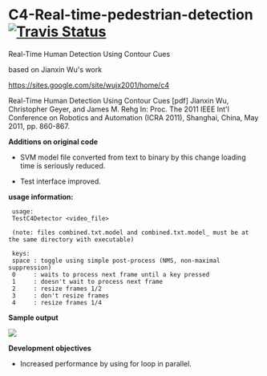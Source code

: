 # C4-Real-time-pedestrian-detection[![Travis Status](https://travis-ci.org/sturkmen72/C4-Real-time-pedestrian-detection.svg?branch=master)](https://travis-ci.org/sturkmen72/C4-Real-time-pedestrian-detection)

Real-Time Human Detection Using Contour Cues

based on Jianxin Wu's work

https://sites.google.com/site/wujx2001/home/c4


Real-Time Human Detection Using Contour Cues [pdf]
Jianxin Wu, Christopher Geyer, and James M. Rehg
In: Proc. The 2011 IEEE Int'l Conference on Robotics and Automation (ICRA 2011), Shanghai, China, May 2011, pp. 860-867.



**Additions on original code**

- SVM model file converted from text to binary by this change loading time is seriously reduced.

- Test interface improved.

**usage information:**

     usage:
     TestC4Detector <video_file>
     
     (note: files combined.txt.model and combined.txt.model_ must be at the same directory with executable)
     
     keys:
     space : toggle using simple post-process (NMS, non-maximal suppression)
     0     : waits to process next frame until a key pressed
     1     : doesn't wait to process next frame
     2     : resize frames 1/2
     3     : don't resize frames
     4     : resize frames 1/4

**Sample output**

<img src = "https://raw.githubusercontent.com/sturkmen72/C4-Real-time-pedestrian-detection/master/sample_output.jpg"/>

**Development objectives**

- Increased performance by using for loop in parallel.
